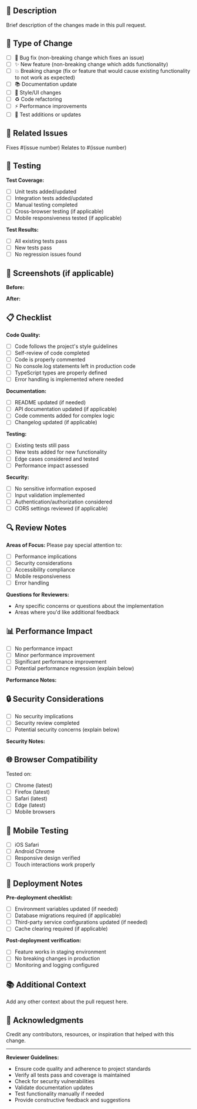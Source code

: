 ## 📝 Description
Brief description of the changes made in this pull request.

## 🔄 Type of Change
- [ ] 🐛 Bug fix (non-breaking change which fixes an issue)
- [ ] ✨ New feature (non-breaking change which adds functionality)
- [ ] 💥 Breaking change (fix or feature that would cause existing functionality to not work as expected)
- [ ] 📚 Documentation update
- [ ] 🎨 Style/UI changes
- [ ] ♻️ Code refactoring
- [ ] ⚡ Performance improvements
- [ ] 🧪 Test additions or updates

## 🎯 Related Issues
Fixes #(issue number)
Relates to #(issue number)

## 🧪 Testing
**Test Coverage:**
- [ ] Unit tests added/updated
- [ ] Integration tests added/updated
- [ ] Manual testing completed
- [ ] Cross-browser testing (if applicable)
- [ ] Mobile responsiveness tested (if applicable)

**Test Results:**
- [ ] All existing tests pass
- [ ] New tests pass
- [ ] No regression issues found

## 📸 Screenshots (if applicable)
**Before:**
<!-- Add screenshots of the current state -->

**After:**
<!-- Add screenshots of the changes -->

## 📋 Checklist
**Code Quality:**
- [ ] Code follows the project's style guidelines
- [ ] Self-review of code completed
- [ ] Code is properly commented
- [ ] No console.log statements left in production code
- [ ] TypeScript types are properly defined
- [ ] Error handling is implemented where needed

**Documentation:**
- [ ] README updated (if needed)
- [ ] API documentation updated (if applicable)
- [ ] Code comments added for complex logic
- [ ] Changelog updated (if applicable)

**Testing:**
- [ ] Existing tests still pass
- [ ] New tests added for new functionality
- [ ] Edge cases considered and tested
- [ ] Performance impact assessed

**Security:**
- [ ] No sensitive information exposed
- [ ] Input validation implemented
- [ ] Authentication/authorization considered
- [ ] CORS settings reviewed (if applicable)

## 🔍 Review Notes
**Areas of Focus:**
Please pay special attention to:
- [ ] Performance implications
- [ ] Security considerations
- [ ] Accessibility compliance
- [ ] Mobile responsiveness
- [ ] Error handling

**Questions for Reviewers:**
- Any specific concerns or questions about the implementation
- Areas where you'd like additional feedback

## 📊 Performance Impact
- [ ] No performance impact
- [ ] Minor performance improvement
- [ ] Significant performance improvement
- [ ] Potential performance regression (explain below)

**Performance Notes:**
<!-- Describe any performance considerations -->

## 🔒 Security Considerations
- [ ] No security implications
- [ ] Security review completed
- [ ] Potential security concerns (explain below)

**Security Notes:**
<!-- Describe any security considerations -->

## 🌐 Browser Compatibility
Tested on:
- [ ] Chrome (latest)
- [ ] Firefox (latest)
- [ ] Safari (latest)
- [ ] Edge (latest)
- [ ] Mobile browsers

## 📱 Mobile Testing
- [ ] iOS Safari
- [ ] Android Chrome
- [ ] Responsive design verified
- [ ] Touch interactions work properly

## 🚀 Deployment Notes
**Pre-deployment checklist:**
- [ ] Environment variables updated (if needed)
- [ ] Database migrations required (if applicable)
- [ ] Third-party service configurations updated (if needed)
- [ ] Cache clearing required (if applicable)

**Post-deployment verification:**
- [ ] Feature works in staging environment
- [ ] No breaking changes in production
- [ ] Monitoring and logging configured

## 📚 Additional Context
Add any other context about the pull request here.

## 🙏 Acknowledgments
Credit any contributors, resources, or inspiration that helped with this change.

---

**Reviewer Guidelines:**
- Ensure code quality and adherence to project standards
- Verify all tests pass and coverage is maintained
- Check for security vulnerabilities
- Validate documentation updates
- Test functionality manually if needed
- Provide constructive feedback and suggestions